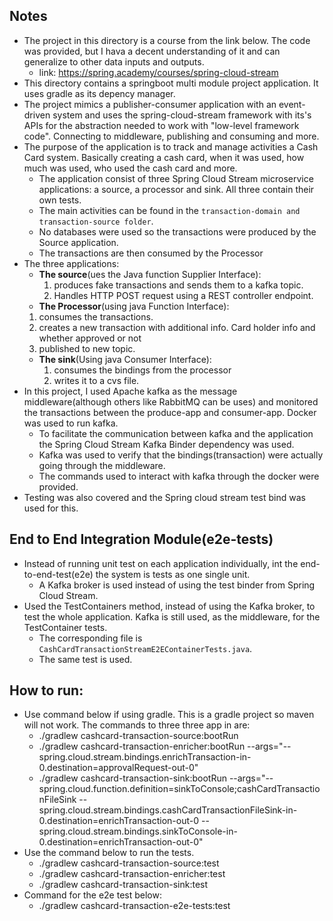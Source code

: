 ## Notes
  * The project in this directory is a course from the link below. The code was provided, but I hava a decent understanding of it and can generalize to other data inputs and outputs.
    + link: https://spring.academy/courses/spring-cloud-stream
  * This directory contains a springboot multi module project application. It uses gradle as its depency manager.
  * The project mimics a publisher-consumer application with an event-driven system and uses the spring-cloud-stream framework with its's APIs for the abstraction needed to work with "low-level framework code". Connecting to middleware, publishing and consuming and more.
  * The purpose of the application is to track and manage activities a Cash Card system. Basically creating a cash card, when it was used, how much was used, who used the cash card and more.
    + The application consist of three Spring Cloud Stream microservice applications: a source, a processor and sink. All three contain their own tests. 
    + The main activities can be found in the `transaction-domain and transaction-source folder`. 
    + No databases were used so the transactions were produced by the Source application.
    + The transactions are then consumed by the Processor
  * The three applications:
    + **The source**(ues the Java function Supplier Interface): 
      1. produces fake transactions and sends them to a kafka topic.
      2. Handles HTTP POST request using a REST controller endpoint. 
    +  **The Processor**(using java Function Interface): 
      1. consumes the transactions. 
      2. creates a new transaction with additional info. Card holder info and whether approved or not
      3. published to new topic.
    + **The sink**(Using java Consumer Interface): 
      1. consumes the bindings from the processor
      2. writes it to a cvs file.
  * In this project, I used Apache kafka as the message middleware(although others like RabbitMQ can be uses) and monitored the transactions between the produce-app and consumer-app. Docker was used to run kafka.
    + To facilitate the communication between kafka and the application the Spring Cloud Stream Kafka Binder dependency was used.
    + Kafka was used to verify that the bindings(transaction) were actually going through the middleware.
    + The commands used to interact with kafka through the docker were provided.
  * Testing was also covered and the Spring cloud stream test bind was used for this. 

## End to End Integration Module(e2e-tests)
  * Instead of running unit test on each application individually, int the end-to-end-test(e2e) the system is tests as one single unit. 
    + A Kafka broker is used instead of using the test binder from Spring Cloud Stream.
  * Used the TestContainers method, instead of using the Kafka broker, to test the whole application. Kafka is still used, as the middleware, for the TestContainer tests.
    + The corresponding file is `CashCardTransactionStreamE2EContainerTests.java`.
    + The same test is used.

  ## How to run:
   * Use command below if using gradle. This is a gradle project so maven will not work. The commands to three three app in are:
     + ./gradlew cashcard-transaction-source:bootRun
     + ./gradlew cashcard-transaction-enricher:bootRun --args="--spring.cloud.stream.bindings.enrichTransaction-in-0.destination=approvalRequest-out-0"
     + ./gradlew cashcard-transaction-sink:bootRun --args="--spring.cloud.function.definition=sinkToConsole;cashCardTransactionFileSink --spring.cloud.stream.bindings.cashCardTransactionFileSink-in-0.destination=enrichTransaction-out-0 --spring.cloud.stream.bindings.sinkToConsole-in-0.destination=enrichTransaction-out-0"
  * Use the command below to run the tests.
    + ./gradlew cashcard-transaction-source:test
    + ./gradlew cashcard-transaction-enricher:test
    + ./gradlew cashcard-transaction-sink:test
  * Command for the e2e test below:
    + ./gradlew cashcard-transaction-e2e-tests:test  